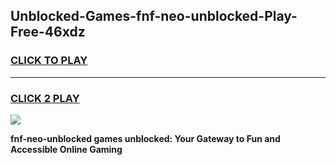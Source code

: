 
## Unblocked-Games-fnf-neo-unblocked-Play-Free-46xdz
<h3>
<a href="https://premium76.site?title=fnf-neo-unblocked&ref=20M">CLICK TO PLAY</a></h3>
<hr>

<h3>
<a href="https://premium76.site?title=fnf-neo-unblocked&ref=20M">CLICK 2 PLAY</a>
  
</h3>

<a href="https://premium76.site?title=fnf-neo-unblocked&ref=19M"><img src="https://clearcache.store/games.png"></a>


**fnf-neo-unblocked games unblocked: Your Gateway to Fun and Accessible Online Gaming**

